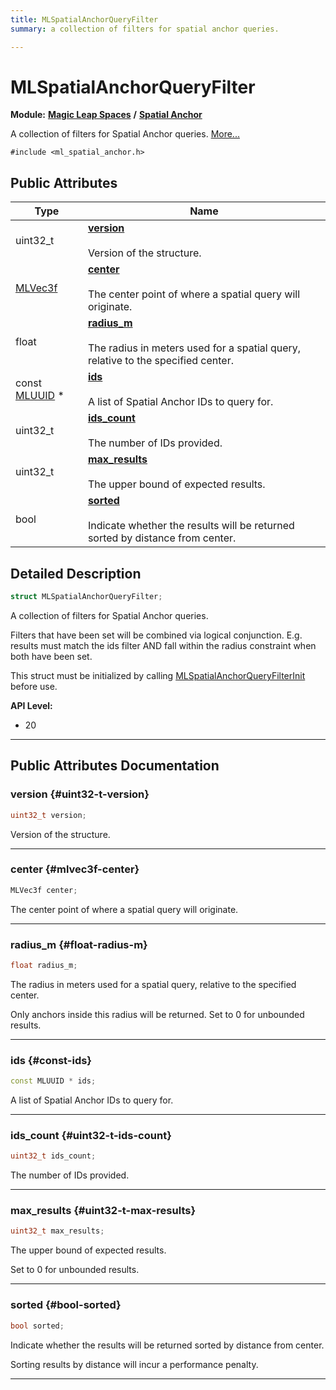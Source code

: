```yaml
---
title: MLSpatialAnchorQueryFilter
summary: a collection of filters for spatial anchor queries. 

---
```


# MLSpatialAnchorQueryFilter

**Module:** **[Magic Leap Spaces](/versioned_docs/version-14-Jun-2023/api-ref/api/Modules/group___magic_leap_spaces/group___magic_leap_spaces.md)** **/** **[Spatial Anchor](/versioned_docs/version-14-Jun-2023/api-ref/api/Modules/group___magic_leap_spaces/group___spatial_anchor/group___spatial_anchor.md)**



A collection of filters for Spatial Anchor queries.  [More...](#detailed-description)


`#include <ml_spatial_anchor.h>`

## Public Attributes

| Type           | Name           |
| -------------- | -------------- |
| uint32_t | **[version](/versioned_docs/version-14-Jun-2023/api-ref/api/Modules/group___magic_leap_spaces/group___spatial_anchor/struct_m_l_spatial_anchor_query_filter.md#uint32-t-version)** <br></br>Version of the structure.  |
| [MLVec3f](/versioned_docs/version-14-Jun-2023/api-ref/api/Modules/group___common/struct_m_l_vec3f.md) | **[center](/versioned_docs/version-14-Jun-2023/api-ref/api/Modules/group___magic_leap_spaces/group___spatial_anchor/struct_m_l_spatial_anchor_query_filter.md#mlvec3f-center)** <br></br>The center point of where a spatial query will originate.  |
| float | **[radius_m](/versioned_docs/version-14-Jun-2023/api-ref/api/Modules/group___magic_leap_spaces/group___spatial_anchor/struct_m_l_spatial_anchor_query_filter.md#float-radius-m)** <br></br>The radius in meters used for a spatial query, relative to the specified center.  |
| const [MLUUID](/versioned_docs/version-14-Jun-2023/api-ref/api/Modules/group___common/struct_m_l_u_u_i_d.md) * | **[ids](/versioned_docs/version-14-Jun-2023/api-ref/api/Modules/group___magic_leap_spaces/group___spatial_anchor/struct_m_l_spatial_anchor_query_filter.md#const-ids)** <br></br>A list of Spatial Anchor IDs to query for.  |
| uint32_t | **[ids_count](/versioned_docs/version-14-Jun-2023/api-ref/api/Modules/group___magic_leap_spaces/group___spatial_anchor/struct_m_l_spatial_anchor_query_filter.md#uint32-t-ids-count)** <br></br>The number of IDs provided.  |
| uint32_t | **[max_results](/versioned_docs/version-14-Jun-2023/api-ref/api/Modules/group___magic_leap_spaces/group___spatial_anchor/struct_m_l_spatial_anchor_query_filter.md#uint32-t-max-results)** <br></br>The upper bound of expected results.  |
| bool | **[sorted](/versioned_docs/version-14-Jun-2023/api-ref/api/Modules/group___magic_leap_spaces/group___spatial_anchor/struct_m_l_spatial_anchor_query_filter.md#bool-sorted)** <br></br>Indicate whether the results will be returned sorted by distance from center.  |

## Detailed Description

```cpp
struct MLSpatialAnchorQueryFilter;
```

A collection of filters for Spatial Anchor queries. 

Filters that have been set will be combined via logical conjunction. E.g. results must match the ids filter AND fall within the radius constraint when both have been set.

This struct must be initialized by calling [MLSpatialAnchorQueryFilterInit](/versioned_docs/version-14-Jun-2023/api-ref/api/Modules/group___magic_leap_spaces/group___spatial_anchor/group___spatial_anchor.md#void-mlspatialanchorqueryfilterinit) before use.




**API Level:**
  * 20




-----------
## Public Attributes Documentation

### version {#uint32-t-version}

```cpp
uint32_t version;
```

Version of the structure. 





-----------

### center {#mlvec3f-center}

```cpp
MLVec3f center;
```

The center point of where a spatial query will originate. 





-----------

### radius_m {#float-radius-m}

```cpp
float radius_m;
```

The radius in meters used for a spatial query, relative to the specified center. 

Only anchors inside this radius will be returned. Set to 0 for unbounded results. 





-----------

### ids {#const-ids}

```cpp
const MLUUID * ids;
```

A list of Spatial Anchor IDs to query for. 





-----------

### ids_count {#uint32-t-ids-count}

```cpp
uint32_t ids_count;
```

The number of IDs provided. 





-----------

### max_results {#uint32-t-max-results}

```cpp
uint32_t max_results;
```

The upper bound of expected results. 

Set to 0 for unbounded results. 





-----------

### sorted {#bool-sorted}

```cpp
bool sorted;
```

Indicate whether the results will be returned sorted by distance from center. 

Sorting results by distance will incur a performance penalty. 





-----------


